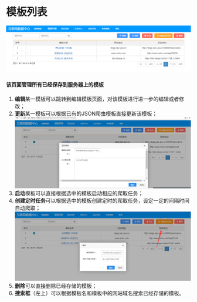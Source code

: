 # 模板列表

![](/assets/model_list1.png)

#### 该页面管理所有已经保存到服务器上的模板

1. **编辑**某一模板可以跳转到编辑模板页面，对该模板进行进一步的编辑或者修改；
2. **更新**某一模板可以根据已有的JSON爬虫模板直接更新该模板；![](/assets/model_list2.png)
3. **启动**模板可以直接根据选中的模板启动相应的爬取任务；
4. **创建定时任务**可以根据选中的模板创建定时的爬取任务，设定一定的间隔时间自动爬取；![](/assets/model_list4.png)
5. **删除**可以直接删除已经存储的模板；
6. **搜索框**（左上）可以根据模板名和模板中的网站域名搜索已经存储的模板。



